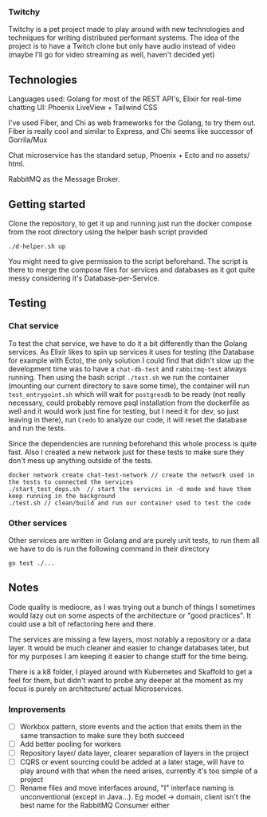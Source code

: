 ### Twitchy

Twitchy is a pet project made to play around with new technologies and techniques for writing distributed performant systems. 
The idea of the project is to have a Twitch clone but only have audio instead of video (maybe I'll go for video streaming as well, haven't decided yet)

## Technologies

Languages used: Golang for most of the REST API's, Elixir for real-time chatting
UI: Phoenix LiveView + Tailwind CSS

I've used Fiber, and Chi as web frameworks for the Golang, to try them out. Fiber is really cool and similar to Express, and Chi seems like successor of Gorrila/Mux

Chat microservice has the standard setup, Phoenix + Ecto and no assets/ html.

RabbitMQ as the Message Broker.


## Getting started

Clone the repository, to get it up and running just run the docker compose from the root directory using the helper bash script provided

```
./d-helper.sh up
```

You might need to give permission to the script beforehand. The script is there to merge the compose files for services and databases as it got quite messy considering it's Database-per-Service.

## Testing

### Chat service
To test the chat service, we have to do it a bit differently than the Golang services. As Elixir likes to spin up services it uses for testing (the Database for example with Ecto), the only solution I could find that didn't slow up the development time was to have a `chat-db-test` and `rabbitmq-test` always running. Then using the bash script `./test.sh` we run the container (mounting our current directory to save some time), the container will run `test_entrypoint.sh` which will wait for `postgresdb` to be ready (not really necessary, could probably remove psql installation from the dockerfile as well and it would work just fine for testing, but I need it for dev, so just leaving in there), run `Credo` to analyze our code, it will reset the database and run the tests. 

Since the dependencies are running beforehand this whole process is quite fast. Also I created a new network just for these tests to make sure they don't mess up anything outside of the tests. 

```
docker network create chat-test-network // create the network used in the tests to connected the services
./start_test_deps.sh  // start the services in -d mode and have them keep running in the background
./test.sh // clean/build and run our container used to test the code
```

### Other services
Other services are written in Golang and are purely unit tests, to run them all we have to do is run the following command in their directory
```
go test ./... 
```

## Notes

Code quality is mediocre, as I was trying out a bunch of things I sometimes would lazy out on some aspects of the architecture or "good practices". It could use a bit of refactoring here and there.

The services are missing a few layers, most notably a repository or a data layer. It would be much cleaner and easier to change databases later, but for my purposes I am keeping it easier to change stuff for the time being.

There is a k8 folder, I played around with Kubernetes and Skaffold to get a feel for them, but didn't want to probe any deeper at the moment as my focus is purely on architecture/ actual Microservices.

### Improvements
- [ ] Workbox pattern, store events and the action that emits them in the same transaction to make sure they both succeed
- [ ] Add better pooling for workers
- [ ] Repository layer/ data layer, clearer separation of layers in the project
- [ ] CQRS or event sourcing could be added at a later stage, will have to play around with that when the need arises, currently it's too simple of a project
- [ ] Rename files and move interfaces around, "I" interface naming is unconventional (except in Java...). Eg model -> domain, client isn't the best name for the RabbitMQ Consumer either